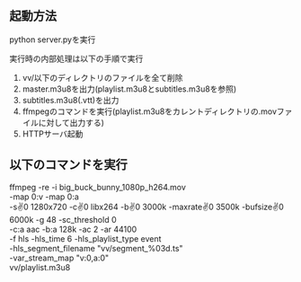 ## 起動方法

python server.pyを実行

実行時の内部処理は以下の手順で実行

1. vv/以下のディレクトリのファイルを全て削除
2. master.m3u8を出力(playlist.m3u8とsubtitles.m3u8を参照)
3. subtitles.m3u8(.vtt)を出力
4. ffmpegのコマンドを実行(playlist.m3u8をカレントディレクトリの.movファイルに対して出力する)
5. HTTPサーバ起動

## 以下のコマンドを実行

ffmpeg -re -i big_buck_bunny_1080p_h264.mov \
  -map 0:v -map 0:a \
  -s:v:0 1280x720 -c:v:0 libx264 -b:v:0 3000k -maxrate:v:0 3500k -bufsize:v:0 6000k -g 48 -sc_threshold 0 \
  -c:a aac -b:a 128k -ac 2 -ar 44100 \
  -f hls -hls_time 6 -hls_playlist_type event \
  -hls_segment_filename "vv/segment_%03d.ts" \
  -var_stream_map "v:0,a:0" \
  vv/playlist.m3u8
